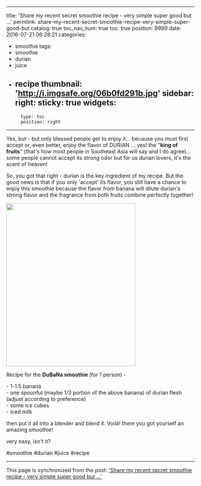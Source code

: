 
---
title: 'Share my recent secret smoothie recipe - very simple super good but ...'
permlink: share-my-recent-secret-smoothie-recipe-very-simple-super-good-but
catalog: true
toc_nav_num: true
toc: true
position: 9999
date: 2016-07-21 06:28:21
categories:
- smoothie
tags:
- smoothie
- durian
- juice
- recipe
thumbnail: 'http://i.imgsafe.org/06b0fd291b.jpg'
sidebar:
    right:
        sticky: true
widgets:
    -
        type: toc
        position: right
---


<html>
<p>Yes, but - but only blessed people get to enjoy it... because you must first accept or, even better, enjoy the flavor of DURIAN ... yes! the "<strong>king of fruits</strong>" (that's how most people in Southeast Asia will say and I do agree)... some people cannot accept its strong odor but for us durian lovers, it's the scent of heaven!</p>
<p>So, you got that right - durian is the key ingredient of my recipe. But the good news is that if you only 'accept' its flavor, you still have a chance to enjoy this smoothie because the flavor from banana will dilute durian's strong flavor and the fragrance from both fruits combine perfectly together!</p>
<p><img src="http://i.imgsafe.org/06b0fd291b.jpg" width="345" height="435"/></p>
<p>Recipe for the <strong>DuBaNa smoothie </strong>(for 1 person) -</p>
<p>- 1-1.5 banana<br>
- one spoonful (maybe 1/3 portion of the above banana) of durian flesh (adjust according to preference)<br>
- some ice cubes<br>
- iced milk</p>
<p>then put it all into a blender and blend it. Voilà! there you got yourself an amazing smoothie!&nbsp;</p>
<p>very easy, isn't it?</p>
<p>#smoothie #durian #juice #recipe</p>
</html>

- - -

This page is synchronized from the post: ['Share my recent secret smoothie recipe - very simple super good but ...'](https://steemit.com/@deanliu/share-my-recent-secret-smoothie-recipe-very-simple-super-good-but)
